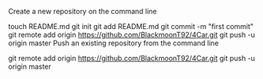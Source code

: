 Create a new repository on the command line

touch README.md
git init
git add README.md
git commit -m "first commit"
git remote add origin https://github.com/BlackmoonT92/4Car.git
git push -u origin master
Push an existing repository from the command line

git remote add origin https://github.com/BlackmoonT92/4Car.git
git push -u origin master
